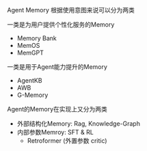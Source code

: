 
Agent Memory 根据使用意图来说可以分为两类

一类是为用户提供个性化服务的Memory

- Memory Bank
- MemOS
- MemGPT

一类是用于Agent能力提升的Memory

- AgentKB
- AWB
- G-Memory

Agent的Memory在实现上又分为两类

- 外部结构化Memory: Rag, Knowledge-Graph
- 内部参数Memroy: SFT & RL
	- Retroformer (外置参数 critic)





